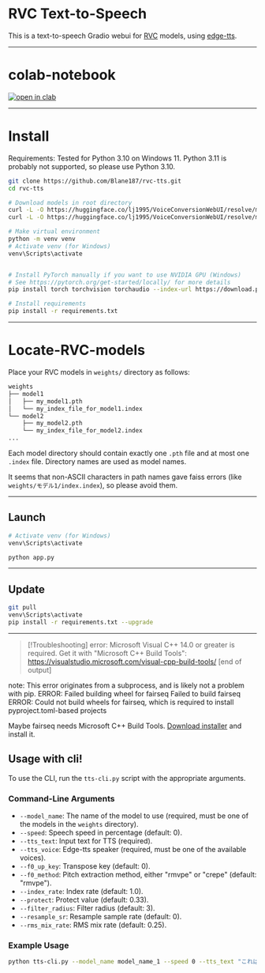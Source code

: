 # RVC Text-to-Speech 


This is a text-to-speech Gradio webui for [RVC](https://github.com/RVC-Project/Retrieval-based-Voice-Conversion-WebUI) models, using [edge-tts](https://github.com/rany2/edge-tts).

--------------------------------------------




# colab-notebook

[![open in clab](https://colab.research.google.com/assets/colab-badge.svg)](https://colab.research.google.com/github/Blane187/rvc-tts/blob/main/rvc_tts.ipynb)


--------------------------------------------




# Install

Requirements: Tested for Python 3.10 on Windows 11. Python 3.11 is probably not supported, so please use Python 3.10.

```bash
git clone https://github.com/Blane187/rvc-tts.git
cd rvc-tts

# Download models in root directory
curl -L -O https://huggingface.co/lj1995/VoiceConversionWebUI/resolve/main/hubert_base.pt
curl -L -O https://huggingface.co/lj1995/VoiceConversionWebUI/resolve/main/rmvpe.pt

# Make virtual environment
python -m venv venv
# Activate venv (for Windows)
venv\Scripts\activate


# Install PyTorch manually if you want to use NVIDIA GPU (Windows)
# See https://pytorch.org/get-started/locally/ for more details
pip install torch torchvision torchaudio --index-url https://download.pytorch.org/whl/cu118

# Install requirements
pip install -r requirements.txt
```


--------------------------------------------




# Locate-RVC-models

Place your RVC models in `weights/` directory as follows:

```bash
weights
├── model1
│   ├── my_model1.pth
│   └── my_index_file_for_model1.index
└── model2
    ├── my_model2.pth
    └── my_index_file_for_model2.index
...
```

Each model directory should contain exactly one `.pth` file and at most one `.index` file. Directory names are used as model names.

It seems that non-ASCII characters in path names gave faiss errors (like `weights/モデル1/index.index`), so please avoid them.


--------------------------------------------





## Launch

```bash
# Activate venv (for Windows)
venv\Scripts\activate

python app.py
```
--------------------------------------------




## Update

```bash
git pull
venv\Scripts\activate
pip install -r requirements.txt --upgrade
```

--------------------------------------------






> [!Troubleshooting]
> error: Microsoft Visual C++ 14.0 or greater is required. Get it with "Microsoft C++ Build Tools": https://visualstudio.microsoft.com/visual-cpp-build-tools/
      [end of output]

  note: This error originates from a subprocess, and is likely not a problem with pip.
  ERROR: Failed building wheel for fairseq
Failed to build fairseq
ERROR: Could not build wheels for fairseq, which is required to install pyproject.toml-based projects


Maybe fairseq needs Microsoft C++ Build Tools.
[Download installer](https://visualstudio.microsoft.com/ja/thank-you-downloading-visual-studio/?sku=BuildTools&rel=16) and install it.



## Usage with cli!

To use the CLI, run the `tts-cli.py` script with the appropriate arguments.

### Command-Line Arguments

- `--model_name`: The name of the model to use (required, must be one of the models in the `weights` directory).
- `--speed`: Speech speed in percentage (default: 0).
- `--tts_text`: Input text for TTS (required).
- `--tts_voice`: Edge-tts speaker (required, must be one of the available voices).
- `--f0_up_key`: Transpose key (default: 0).
- `--f0_method`: Pitch extraction method, either "rmvpe" or "crepe" (default: "rmvpe").
- `--index_rate`: Index rate (default: 1.0).
- `--protect`: Protect value (default: 0.33).
- `--filter_radius`: Filter radius (default: 3).
- `--resample_sr`: Resample sample rate (default: 0).
- `--rms_mix_rate`: RMS mix rate (default: 0.25).

### Example Usage

```sh
python tts-cli.py --model_name model_name_1 --speed 0 --tts_text "これは日本語テキストから音声への変換デモです。" --tts_voice "ja-JP-NanamiNeural-Female" --f0_up_key 0 --f0_method rmvpe --index_rate 1 --protect 0.33 --filter_radius 3 --resample_sr 0 --rms_mix_rate 0.25

